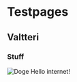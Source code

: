 # Testpages
## Valtteri
### Stuff
![Doge](https://media.giphy.com/media/HlYYLuI3WsAW4/giphy.gif)
Hello internet!
